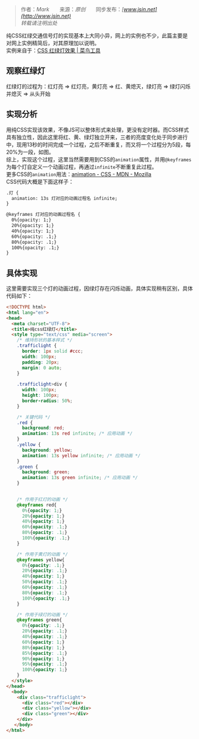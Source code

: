 > 作者：*Mark*　　来源：*原创*　　同步发布：*[www.jsin.net](http://www.jsin.net)*  
> *转载请注明出处*

纯CSS红绿交通信号灯的实现基本上大同小异，网上的实例也不少，此篇主要是对网上实例精简后，对其原理加以说明。  
实例来自于：[CSS 红绿灯效果 | 菜鸟工具](https://c.runoob.com/codedemo/3122)

## 观察红绿灯  
红绿灯的过程为：红灯亮 => 红灯亮，黄灯亮 => 红、黄熄灭，绿灯亮 => 绿灯闪烁并熄灭 => 从头开始  

## 实现分析  
用纯CSS实现该效果，不像JS可以整体形式来处理，更没有定时器。而CSS样式具有独立性，因此这里将红、黄、绿灯独立开来，三者的亮度变化处于同步进行中，现用13秒的时间完成一个过程，之后不断重复，而又将一个过程分为5段，每20%为一段，如图。  
综上，实现这个过程，这里当然需要用到CSS的`animation`属性，并用`@keyframes`为每个灯自定义一个动画过程，再通过`infinite`不断重复此过程。  
更多CSS的`animation`用法：[animation - CSS - MDN - Mozilla](https://developer.mozilla.org/en-US/docs/Web/CSS/animation)  
CSS代码大概是下面这样子：
```html
.灯 {
  animation: 13s 灯对应的动画过程名 infinite;
}

@keyframes 灯对应的动画过程名 {
  0%{opacity: 1;}
  20%{opacity: 1;}
  40%{opacity: 1;}
  60%{opacity: .1;}
  80%{opacity: .1;}
  100%{opacity: .1;}
}
```

## 具体实现  
这里需要实现三个灯的动画过程，因绿灯存在闪烁动画，具体实现稍有区别，具体代码如下：
```html
<!DOCTYPE html>
<html lang="en">
<head>
  <meta charset="UTF-8">
  <title>纯css红绿灯</title>
  <style type="text/css" media="screen">
    /* 维持形状的基本样式 */
    .trafficlight {
      border: 1px solid #ccc;
      width: 100px;
      padding: 20px;
      margin: 0 auto;
    }
		
    .trafficlight>div {
      width: 100px;
      height: 100px;
      border-radius: 50%;
    }

    /* 关键代码 */
    .red {
      background: red;
      animation: 13s red infinite; /* 应用动画 */
    }
    .yellow {
      background: yellow;
      animation: 13s yellow infinite; /* 应用动画 */
    }
    .green {
      background: green;
      animation: 13s green infinite; /* 应用动画 */
    }
		

    /* 作用于红灯的动画 */
    @keyframes red{
      0%{opacity: 1;}
      20%{opacity: 1;}
      40%{opacity: 1;}
      60%{opacity: .1;}
      80%{opacity: .1;}
      100%{opacity: .1;}
    }

    /* 作用于黄灯的动画 */
    @keyframes yellow{
      0%{opacity: .1;}
      20%{opacity: .1;}
      40%{opacity: 1;}
      50%{opacity: .1;}
      60%{opacity: .1;}
      80%{opacity: .1;}
      100%{opacity: .1;}
    }

    /* 作用于绿灯的动画 */
    @keyframes green{
      0%{opacity: .1;}
      20%{opacity: .1;}
      40%{opacity: .1;}
      60%{opacity: 1;}
      80%{opacity: 1;}
      85%{opacity: .1;}
      90%{opacity: 1;}
      95%{opacity: .1;}
      100%{opacity: 1;}
    }
  </style>
</head>
  <body>
    <div class="trafficlight">
      <div class="red"></div>
      <div class="yellow"></div>
      <div class="green"></div>
    </div>
   </body>
</html>
```
